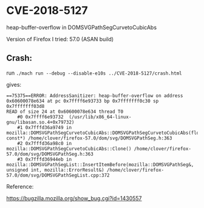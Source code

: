 # CVE-2018-5127

heap-buffer-overflow in DOMSVGPathSegCurvetoCubicAbs

Version of Firefox I tried: 57.0 (ASAN build)


## Crash:

run ```./mach run --debug --disable-e10s ../CVE-2018-5127/crash.html```

gives:

```
==75375==ERROR: AddressSanitizer: heap-buffer-overflow on address 0x60600078e634 at pc 0x7ffff6e93733 bp 0x7fffffff0c30 sp 0x7fffffff03d8
READ of size 24 at 0x60600078e634 thread T0
    #0 0x7ffff6e93732  (/usr/lib/x86_64-linux-gnu/libasan.so.4+0x79732)
    #1 0x7fffd36a9749 in mozilla::DOMSVGPathSegCurvetoCubicAbs::DOMSVGPathSegCurvetoCubicAbs(float const*) /home/clover/firefox-57.0/dom/svg/DOMSVGPathSeg.h:363
    #2 0x7fffd36a98c0 in mozilla::DOMSVGPathSegCurvetoCubicAbs::Clone() /home/clover/firefox-57.0/dom/svg/DOMSVGPathSeg.h:363
    #3 0x7fffd36944eb in mozilla::DOMSVGPathSegList::InsertItemBefore(mozilla::DOMSVGPathSeg&, unsigned int, mozilla::ErrorResult&) /home/clover/firefox-57.0/dom/svg/DOMSVGPathSegList.cpp:372
```

Reference:

https://bugzilla.mozilla.org/show_bug.cgi?id=1430557
